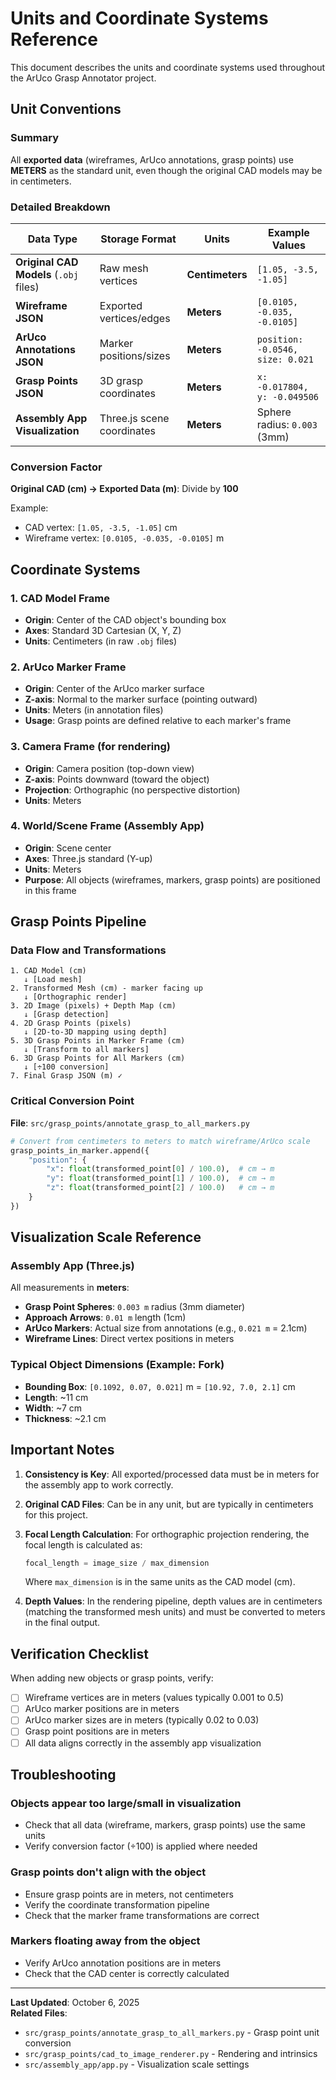 # Units and Coordinate Systems Reference

This document describes the units and coordinate systems used throughout the ArUco Grasp Annotator project.

## Unit Conventions

### Summary
All **exported data** (wireframes, ArUco annotations, grasp points) use **METERS** as the standard unit, even though the original CAD models may be in centimeters.

### Detailed Breakdown

| Data Type | Storage Format | Units | Example Values |
|-----------|---------------|-------|----------------|
| **Original CAD Models** (`.obj` files) | Raw mesh vertices | **Centimeters** | `[1.05, -3.5, -1.05]` |
| **Wireframe JSON** | Exported vertices/edges | **Meters** | `[0.0105, -0.035, -0.0105]` |
| **ArUco Annotations JSON** | Marker positions/sizes | **Meters** | `position: -0.0546, size: 0.021` |
| **Grasp Points JSON** | 3D grasp coordinates | **Meters** | `x: -0.017804, y: -0.049506` |
| **Assembly App Visualization** | Three.js scene coordinates | **Meters** | Sphere radius: `0.003` (3mm) |

### Conversion Factor
**Original CAD (cm) → Exported Data (m)**: Divide by **100**

Example:
- CAD vertex: `[1.05, -3.5, -1.05]` cm
- Wireframe vertex: `[0.0105, -0.035, -0.0105]` m

## Coordinate Systems

### 1. CAD Model Frame
- **Origin**: Center of the CAD object's bounding box
- **Axes**: Standard 3D Cartesian (X, Y, Z)
- **Units**: Centimeters (in raw `.obj` files)

### 2. ArUco Marker Frame
- **Origin**: Center of the ArUco marker surface
- **Z-axis**: Normal to the marker surface (pointing outward)
- **Units**: Meters (in annotation files)
- **Usage**: Grasp points are defined relative to each marker's frame

### 3. Camera Frame (for rendering)
- **Origin**: Camera position (top-down view)
- **Z-axis**: Points downward (toward the object)
- **Projection**: Orthographic (no perspective distortion)
- **Units**: Meters

### 4. World/Scene Frame (Assembly App)
- **Origin**: Scene center
- **Axes**: Three.js standard (Y-up)
- **Units**: Meters
- **Purpose**: All objects (wireframes, markers, grasp points) are positioned in this frame

## Grasp Points Pipeline

### Data Flow and Transformations

```
1. CAD Model (cm)
   ↓ [Load mesh]
2. Transformed Mesh (cm) - marker facing up
   ↓ [Orthographic render]
3. 2D Image (pixels) + Depth Map (cm)
   ↓ [Grasp detection]
4. 2D Grasp Points (pixels)
   ↓ [2D-to-3D mapping using depth]
5. 3D Grasp Points in Marker Frame (cm)
   ↓ [Transform to all markers]
6. 3D Grasp Points for All Markers (cm)
   ↓ [÷100 conversion]
7. Final Grasp JSON (m) ✓
```

### Critical Conversion Point

**File**: `src/grasp_points/annotate_grasp_to_all_markers.py`

```python
# Convert from centimeters to meters to match wireframe/ArUco scale
grasp_points_in_marker.append({
    "position": {
        "x": float(transformed_point[0] / 100.0),  # cm → m
        "y": float(transformed_point[1] / 100.0),  # cm → m
        "z": float(transformed_point[2] / 100.0)   # cm → m
    }
})
```

## Visualization Scale Reference

### Assembly App (Three.js)

All measurements in **meters**:

- **Grasp Point Spheres**: `0.003 m` radius (3mm diameter)
- **Approach Arrows**: `0.01 m` length (1cm)
- **ArUco Markers**: Actual size from annotations (e.g., `0.021 m` = 2.1cm)
- **Wireframe Lines**: Direct vertex positions in meters

### Typical Object Dimensions (Example: Fork)

- **Bounding Box**: `[0.1092, 0.07, 0.021]` m = `[10.92, 7.0, 2.1]` cm
- **Length**: ~11 cm
- **Width**: ~7 cm  
- **Thickness**: ~2.1 cm

## Important Notes

1. **Consistency is Key**: All exported/processed data must be in meters for the assembly app to work correctly.

2. **Original CAD Files**: Can be in any unit, but are typically in centimeters for this project.

3. **Focal Length Calculation**: For orthographic projection rendering, the focal length is calculated as:
   ```python
   focal_length = image_size / max_dimension
   ```
   Where `max_dimension` is in the same units as the CAD model (cm).

4. **Depth Values**: In the rendering pipeline, depth values are in centimeters (matching the transformed mesh units) and must be converted to meters in the final output.

## Verification Checklist

When adding new objects or grasp points, verify:

- [ ] Wireframe vertices are in meters (values typically 0.001 to 0.5)
- [ ] ArUco marker positions are in meters
- [ ] ArUco marker sizes are in meters (typically 0.02 to 0.03)
- [ ] Grasp point positions are in meters
- [ ] All data aligns correctly in the assembly app visualization

## Troubleshooting

### Objects appear too large/small in visualization
- Check that all data (wireframe, markers, grasp points) use the same units
- Verify conversion factor (÷100) is applied where needed

### Grasp points don't align with the object
- Ensure grasp points are in meters, not centimeters
- Verify the coordinate transformation pipeline
- Check that the marker frame transformations are correct

### Markers floating away from the object
- Verify ArUco annotation positions are in meters
- Check that the CAD center is correctly calculated

---

**Last Updated**: October 6, 2025  
**Related Files**: 
- `src/grasp_points/annotate_grasp_to_all_markers.py` - Grasp point unit conversion
- `src/grasp_points/cad_to_image_renderer.py` - Rendering and intrinsics
- `src/assembly_app/app.py` - Visualization scale settings

